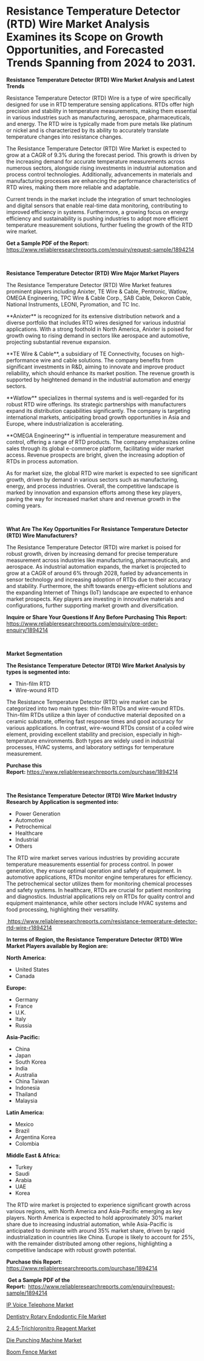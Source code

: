 <p><h1>Resistance Temperature Detector (RTD) Wire Market Analysis Examines its Scope on Growth Opportunities, and Forecasted Trends Spanning from 2024 to 2031.</h1></p><p><strong>Resistance Temperature Detector (RTD) Wire Market Analysis and Latest Trends</strong></p>
<p><p>Resistance Temperature Detector (RTD) Wire is a type of wire specifically designed for use in RTD temperature sensing applications. RTDs offer high precision and stability in temperature measurements, making them essential in various industries such as manufacturing, aerospace, pharmaceuticals, and energy. The RTD wire is typically made from pure metals like platinum or nickel and is characterized by its ability to accurately translate temperature changes into resistance changes.</p><p>The Resistance Temperature Detector (RTD) Wire Market is expected to grow at a CAGR of 9.3% during the forecast period. This growth is driven by the increasing demand for accurate temperature measurements across numerous sectors, alongside rising investments in industrial automation and process control technologies. Additionally, advancements in materials and manufacturing processes are enhancing the performance characteristics of RTD wires, making them more reliable and adaptable.</p><p>Current trends in the market include the integration of smart technologies and digital sensors that enable real-time data monitoring, contributing to improved efficiency in systems. Furthermore, a growing focus on energy efficiency and sustainability is pushing industries to adopt more efficient temperature measurement solutions, further fueling the growth of the RTD wire market.</p></p>
<p><strong>Get a Sample PDF of the Report:&nbsp;</strong> <a href="https://www.reliableresearchreports.com/enquiry/request-sample/1894214?utm_campaign=7&utm_medium=2&utm_source=Github&utm_content=ia&utm_term=24102024&utm_id=resistance-temperature-detector-rtd-wire">https://www.reliableresearchreports.com/enquiry/request-sample/1894214</a></p>
<p>&nbsp;</p>
<p><strong>Resistance Temperature Detector (RTD) Wire Major Market Players</strong></p>
<p><p>The Resistance Temperature Detector (RTD) Wire Market features prominent players including Anixter, TE Wire & Cable, Pentronic, Watlow, OMEGA Engineering, TPC Wire & Cable Corp., SAB Cable, Dekoron Cable, National Instruments, LEONI, Pyromation, and TC Inc. </p><p>**Anixter** is recognized for its extensive distribution network and a diverse portfolio that includes RTD wires designed for various industrial applications. With a strong foothold in North America, Anixter is poised for growth owing to rising demand in sectors like aerospace and automotive, projecting substantial revenue expansion.</p><p>**TE Wire & Cable**, a subsidiary of TE Connectivity, focuses on high-performance wire and cable solutions. The company benefits from significant investments in R&D, aiming to innovate and improve product reliability, which should enhance its market position. The revenue growth is supported by heightened demand in the industrial automation and energy sectors.</p><p>**Watlow** specializes in thermal systems and is well-regarded for its robust RTD wire offerings. Its strategic partnerships with manufacturers expand its distribution capabilities significantly. The company is targeting international markets, anticipating broad growth opportunities in Asia and Europe, where industrialization is accelerating.</p><p>**OMEGA Engineering** is influential in temperature measurement and control, offering a range of RTD products. The company emphasizes online sales through its global e-commerce platform, facilitating wider market access. Revenue prospects are bright, given the increasing adoption of RTDs in process automation.</p><p>As for market size, the global RTD wire market is expected to see significant growth, driven by demand in various sectors such as manufacturing, energy, and process industries. Overall, the competitive landscape is marked by innovation and expansion efforts among these key players, paving the way for increased market share and revenue growth in the coming years.</p></p>
<p>&nbsp;</p>
<p><strong>What Are The Key Opportunities For Resistance Temperature Detector (RTD) Wire Manufacturers?</strong></p>
<p><p>The Resistance Temperature Detector (RTD) wire market is poised for robust growth, driven by increasing demand for precise temperature measurement across industries like manufacturing, pharmaceuticals, and aerospace. As industrial automation expands, the market is projected to grow at a CAGR of around 6% through 2028, fueled by advancements in sensor technology and increasing adoption of RTDs due to their accuracy and stability. Furthermore, the shift towards energy-efficient solutions and the expanding Internet of Things (IoT) landscape are expected to enhance market prospects. Key players are investing in innovative materials and configurations, further supporting market growth and diversification.</p></p>
<p><strong>Inquire or Share Your Questions If Any Before Purchasing This Report:</strong> <a href="https://www.reliableresearchreports.com/enquiry/pre-order-enquiry/1894214?utm_campaign=7&utm_medium=2&utm_source=Github&utm_content=ia&utm_term=24102024&utm_id=resistance-temperature-detector-rtd-wire">https://www.reliableresearchreports.com/enquiry/pre-order-enquiry/1894214</a></p>
<p>&nbsp;</p>
<p><strong>Market Segmentation</strong></p>
<p><strong>The Resistance Temperature Detector (RTD) Wire Market Analysis by types is segmented into:</strong></p>
<p><ul><li>Thin-film RTD</li><li>Wire-wound RTD</li></ul></p>
<p><p>The Resistance Temperature Detector (RTD) wire market can be categorized into two main types: thin-film RTDs and wire-wound RTDs. Thin-film RTDs utilize a thin layer of conductive material deposited on a ceramic substrate, offering fast response times and good accuracy for various applications. In contrast, wire-wound RTDs consist of a coiled wire element, providing excellent stability and precision, especially in high-temperature environments. Both types are widely used in industrial processes, HVAC systems, and laboratory settings for temperature measurement.</p></p>
<p><strong>Purchase this Report:&nbsp;</strong><a href="https://www.reliableresearchreports.com/purchase/1894214?utm_campaign=7&utm_medium=2&utm_source=Github&utm_content=ia&utm_term=24102024&utm_id=resistance-temperature-detector-rtd-wire">https://www.reliableresearchreports.com/purchase/1894214</a></p>
<p>&nbsp;</p>
<p><strong>The Resistance Temperature Detector (RTD) Wire Market Industry Research by Application is segmented into:</strong></p>
<p><ul><li>Power Generation</li><li>Automotive</li><li>Petrochemical</li><li>Healthcare</li><li>Industrial</li><li>Others</li></ul></p>
<p><p>The RTD wire market serves various industries by providing accurate temperature measurements essential for process control. In power generation, they ensure optimal operation and safety of equipment. In automotive applications, RTDs monitor engine temperatures for efficiency. The petrochemical sector utilizes them for monitoring chemical processes and safety systems. In healthcare, RTDs are crucial for patient monitoring and diagnostics. Industrial applications rely on RTDs for quality control and equipment maintenance, while other sectors include HVAC systems and food processing, highlighting their versatility.</p></p>
<p><a href="https://www.reliableresearchreports.com/resistance-temperature-detector-rtd-wire-r1894214?utm_campaign=7&utm_medium=2&utm_source=Github&utm_content=ia&utm_term=24102024&utm_id=resistance-temperature-detector-rtd-wire">&nbsp;https://www.reliableresearchreports.com/resistance-temperature-detector-rtd-wire-r1894214</a></p>
<p><strong>In terms of Region, the Resistance Temperature Detector (RTD) Wire Market Players available by Region are:</strong></p>
<p>
    <p> <strong> North America: </strong>
        <ul>
            <li>United States</li>
            <li>Canada</li>
        </ul>
        </p> 
    <p> <strong> Europe: </strong>
        <ul>
            <li>Germany</li>
            <li>France</li>
            <li>U.K.</li>
            <li>Italy</li>
            <li>Russia</li>
        </ul>
        </p> 
    <p> <strong> Asia-Pacific: </strong>
        <ul>
            <li>China</li>
            <li>Japan</li>
            <li>South Korea</li>
            <li>India</li>
            <li>Australia</li>
            <li>China Taiwan</li>
            <li>Indonesia</li>
            <li>Thailand</li>
            <li>Malaysia</li>
        </ul>
        </p> 
    <p> <strong> Latin America: </strong>
        <ul>
            <li>Mexico</li>
            <li>Brazil</li>
            <li>Argentina Korea</li>
            <li>Colombia</li>
        </ul>
        </p> 
    <p> <strong> Middle East & Africa: </strong>
        <ul>
            <li>Turkey</li>
            <li>Saudi</li>
            <li>Arabia</li>
            <li>UAE</li>
            <li>Korea</li>
        </ul>
    </p>
    </p>
<p><p>The RTD wire market is projected to experience significant growth across various regions, with North America and Asia-Pacific emerging as key players. North America is expected to hold approximately 30% market share due to increasing industrial automation, while Asia-Pacific is anticipated to dominate with around 35% market share, driven by rapid industrialization in countries like China. Europe is likely to account for 25%, with the remainder distributed among other regions, highlighting a competitive landscape with robust growth potential.</p></p>
<p><strong>Purchase this Report: </strong><a href="https://www.reliableresearchreports.com/purchase/1894214?utm_campaign=7&utm_medium=2&utm_source=Github&utm_content=ia&utm_term=24102024&utm_id=resistance-temperature-detector-rtd-wire">https://www.reliableresearchreports.com/purchase/1894214</a></p>
<p>&nbsp;<strong>Get a Sample PDF of the Report:&nbsp;&nbsp;</strong><a href="https://www.reliableresearchreports.com/enquiry/request-sample/1894214?utm_campaign=7&utm_medium=2&utm_source=Github&utm_content=ia&utm_term=24102024&utm_id=resistance-temperature-detector-rtd-wire">https://www.reliableresearchreports.com/enquiry/request-sample/1894214</a></p>
<p><strong></strong></p>
<p><p><a href="https://www.linkedin.com/pulse/ip-voice-telephone-market-dynamics-application-types-emerging-kfbgf?utm_campaign=7&utm_medium=2&utm_source=Github&utm_content=ia&utm_term=24102024&utm_id=resistance-temperature-detector-rtd-wire">IP Voice Telephone Market</a></p><p><a href="https://www.linkedin.com/pulse/dentistry-rotary-endodontic-file-market-size-type-product-global-9dugf?utm_campaign=7&utm_medium=2&utm_source=Github&utm_content=ia&utm_term=24102024&utm_id=resistance-temperature-detector-rtd-wire">Dentistry Rotary Endodontic File Market</a></p><p><a href="https://github.com/MelgarBasny/Market-Research-Report-List-1/blob/main/245-trichloronitro-reagent-market.md?utm_campaign=7&utm_medium=2&utm_source=Github&utm_content=ia&utm_term=24102024&utm_id=resistance-temperature-detector-rtd-wire">2,4,5-Trichloronitro Reagent Market</a></p><p><a href="https://issuu.com/reportprime-2/docs/die-punching-machine-market-size-20_57107e020c6f49?utm_campaign=7&utm_medium=2&utm_source=Github&utm_content=ia&utm_term=24102024&utm_id=resistance-temperature-detector-rtd-wire">Die Punching Machine Market</a></p><p><a href="https://issuu.com/reportprime-2/docs/boom-fence-market-size-2030.pptx_025fe08cddf4fe?utm_campaign=7&utm_medium=2&utm_source=Github&utm_content=ia&utm_term=24102024&utm_id=resistance-temperature-detector-rtd-wire">Boom Fence Market</a></p></p>